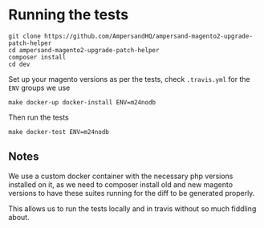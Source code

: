 # Running the tests

```
git clone https://github.com/AmpersandHQ/ampersand-magento2-upgrade-patch-helper
cd ampersand-magento2-upgrade-patch-helper
composer install
cd dev
```

Set up your magento versions as per the tests, check `.travis.yml` for the `ENV` groups we use
```
make docker-up docker-install ENV=m24nodb
```

Then run the tests
```
make docker-test ENV=m24nodb
```

## Notes

We use a custom docker container with the necessary php versions installed on it, as we need to composer install old and new magento versions to have these suites running for the diff to be generated properly.

This allows us to run the tests locally and in travis without so much fiddling about.

